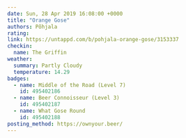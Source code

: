 ```yaml
---
date: Sun, 28 Apr 2019 16:08:00 +0000
title: "Orange Gose"
authors: Põhjala
rating:
link: https://untappd.com/b/pohjala-orange-gose/3153337
checkin:
  name: The Griffin
weather:
  summary: Partly Cloudy
  temperature: 14.29
badges:
  - name: Middle of the Road (Level 7)
    id: 495402186
  - name: Beer Connoisseur (Level 3)
    id: 495402187
  - name: What Gose Round
    id: 495402188
posting_method: https://ownyour.beer/
---
```

